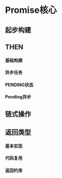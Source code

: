 # Promise核心

## 起步构建





## THEN





#### 基础构建



#### 异步任务



#### PENDING状态



#### Pending异步



## 链式操作



## 返回类型



#### 基本实现



#### 代码复用



#### 返回约束

















































